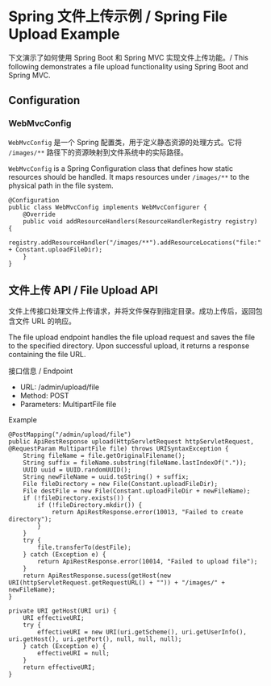 # Spring 文件上传示例 / Spring File Upload Example
下文演示了如何使用 Spring Boot 和 Spring MVC 实现文件上传功能。/ This following demonstrates a file upload functionality using Spring Boot and Spring MVC.

## Configuration

### WebMvcConfig

`WebMvcConfig` 是一个 Spring 配置类，用于定义静态资源的处理方式。它将 `/images/**` 路径下的资源映射到文件系统中的实际路径。

`WebMvcConfig` is a Spring Configuration class that defines how static resources should be handled. It maps resources under `/images/**` to the physical path in the file system.

```
@Configuration
public class WebMvcConfig implements WebMvcConfigurer {
    @Override
    public void addResourceHandlers(ResourceHandlerRegistry registry) {
        registry.addResourceHandler("/images/**").addResourceLocations("file:" + Constant.uploadFileDir);
    }
}
```

## 文件上传 API / File Upload API
文件上传接口处理文件上传请求，并将文件保存到指定目录。成功上传后，返回包含文件 URL 的响应。

The file upload endpoint handles the file upload request and saves the file to the specified directory. Upon successful upload, it returns a response containing the file URL.

接口信息 / Endpoint
* URL: /admin/upload/file
* Method: POST
* Parameters: MultipartFile file

Example
```
@PostMapping("/admin/upload/file")
public ApiRestResponse upload(HttpServletRequest httpServletRequest, @RequestParam MultipartFile file) throws URISyntaxException {
    String fileName = file.getOriginalFilename();
    String suffix = fileName.substring(fileName.lastIndexOf("."));
    UUID uuid = UUID.randomUUID();
    String newFileName = uuid.toString() + suffix;
    File fileDirectory = new File(Constant.uploadFileDir);
    File destFile = new File(Constant.uploadFileDir + newFileName);
    if (!fileDirectory.exists()) {
        if (!fileDirectory.mkdir()) {
            return ApiRestResponse.error(10013, "Failed to create directory");
        }
    }
    try {
        file.transferTo(destFile);
    } catch (Exception e) {
        return ApiRestResponse.error(10014, "Failed to upload file");
    }
    return ApiRestResponse.sucess(getHost(new URI(httpServletRequest.getRequestURL() + "")) + "/images/" + newFileName);
}

private URI getHost(URI uri) {
    URI effectiveURI;
    try {
        effectiveURI = new URI(uri.getScheme(), uri.getUserInfo(), uri.getHost(), uri.getPort(), null, null, null);
    } catch (Exception e) {
        effectiveURI = null;
    }
    return effectiveURI;
}
```
